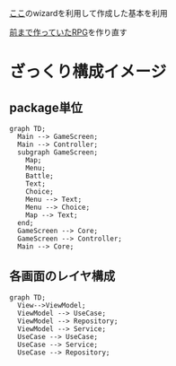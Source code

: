 [ここ](https://kmp.jetbrains.com/)のwizardを利用して作成した基本を利用

[前まで作っていたRPG](https://github.com/sbkinoko/RPG_Engine)を作り直す

# ざっくり構成イメージ
## package単位
```mermaid
graph TD;
  Main --> GameScreen;
  Main --> Controller;
  subgraph GameScreen;
    Map;
    Menu;
    Battle;
    Text;
    Choice;
    Menu --> Text;
    Menu --> Choice;
    Map --> Text;
  end;
  GameScreen --> Core;
  GameScreen --> Controller;
  Main --> Core;
```

## 各画面のレイヤ構成

```mermaid
graph TD;
  View-->ViewModel;
  ViewModel --> UseCase;
  ViewModel --> Repository;
  ViewModel --> Service;
  UseCase --> UseCase;
  UseCase --> Service;
  UseCase --> Repository;
```
